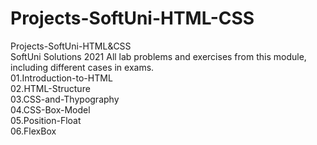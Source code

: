 # Projects-SoftUni-HTML-CSS
Projects-SoftUni-HTML&amp;CSS<br>
SoftUni Solutions 2021 All lab problems and exercises from this module, including different cases in exams.<br>
01.Introduction-to-HTML<br>
02.HTML-Structure<br>
03.CSS-and-Thypography<br>
04.CSS-Box-Model<br>
05.Position-Float<br>
06.FlexBox<br>
<br>

